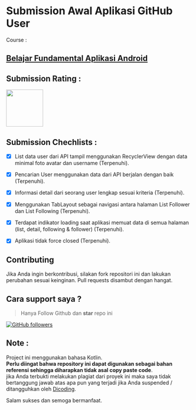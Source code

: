 # Submission Awal Aplikasi GitHub User

Course : 
## [Belajar Fundamental Aplikasi Android](https://www.dicoding.com/academies/14)

## Submission Rating : 
<img width="100" src="https://dicoding-web-img.sgp1.cdn.digitaloceanspaces.com/original/submission-rating-badge/rating-default-4.png">

## Submission Chechlists : 

  - [x]  List data user dari API tampil menggunakan RecyclerView dengan data minimal foto avatar dan username (Terpenuhi).
  
  - [x]  Pencarian User menggunakan data dari API berjalan dengan baik (Terpenuhi).
  
  - [x]  Informasi detail dari seorang user lengkap sesuai kriteria (Terpenuhi).
  
  - [x]  Menggunakan TabLayout sebagai navigasi antara halaman List Follower dan List Following (Terpenuhi).

  - [x]  Terdapat indikator loading saat aplikasi memuat data di semua halaman (list, detail, following & follower) (Terpenuhi).
  
  - [x]  Aplikasi tidak force closed (Terpenuhi).

## Contributing 

Jika Anda ingin berkontribusi, silakan fork repositori ini dan lakukan perubahan sesuai keinginan. 
Pull requests disambut dengan hangat.

## Cara support saya ?
> Hanya Follow Github dan **star** repo ini

<a href="https://github.com/markotok99" target="blank">![GitHub followers](https://img.shields.io/github/followers/markotok99?style=social)</a>

## Note :

Project ini menggunakan bahasa Kotlin. 
<br>
**Perlu diingat bahwa repository ini dapat digunakan sebagai bahan referensi sehingga diharapkan tidak asal copy paste code**.
<br>
jika Anda terbukti melakukan plagiat dari proyek ini maka saya tidak bertanggung jawab atas apa pun yang terjadi jika Anda suspended / ditangguhkan oleh <a href="https://www.dicoding.com">Dicoding</a>.

Salam sukses dan semoga bermanfaat.

